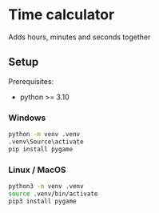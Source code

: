# Time calculator
Adds hours, minutes and seconds together


## Setup

Prerequisites:
- python >= 3.10

### Windows

```sh
python -m venv .venv
.venv\Source\activate
pip install pygame
```

### Linux / MacOS

```sh
python3 -m venv .venv
source .venv/bin/activate
pip3 install pygame

